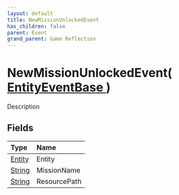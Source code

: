 ```yaml
---
layout: default
title: NewMissionUnlockedEvent
has_children: false
parent: Event
grand_parent: Game Reflection
---
```

# NewMissionUnlockedEvent( [ EntityEventBase ](/riftbreaker-wiki/docs/game-reflection/events/entity_event_base/) )
Description 

## Fields

| Type | Name |
|:----------|:--------------|
| [Entity](/riftbreaker-wiki/docs/game-reflection/classes/entity/) | Entity |
| [String](/riftbreaker-wiki/docs/game-reflection/components/string/) | MissionName |
| [String](/riftbreaker-wiki/docs/game-reflection/components/string/) | ResourcePath |

